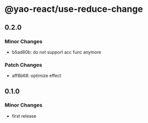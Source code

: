 # @yao-react/use-reduce-change

## 0.2.0

### Minor Changes

- b5ad80b: do not support acc func anymore

### Patch Changes

- aff8b68: optimize effect

## 0.1.0

### Minor Changes

- first release
